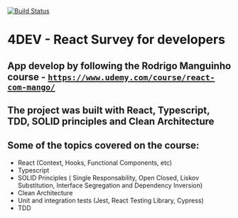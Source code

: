 [![Build Status](https://travis-ci.org/joaosczip/react_survey.svg?branch=master)](https://travis-ci.org/joaosczip/react_survey)

# 4DEV - React Survey for developers

## App develop by following the Rodrigo Manguinho course - [`https://www.udemy.com/course/react-com-mango/`](https://www.udemy.com/course/react-com-mango/)

## The project was built with React, Typescript, TDD, SOLID principles and Clean Architecture

## Some of the topics covered on the course:

- React (Context, Hooks, Functional Components, etc)
- Typescript
- SOLID Principles ( Single Responsability, Open Closed, Liskov Substitution, Interface Segregation and Dependency Inversion)
- Clean Architecture
- Unit and integration tests (Jest, React Testing Library, Cypress)
- TDD
